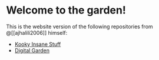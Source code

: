 # Welcome to the garden!

This is the website version of the following repositories from @[[ajhalili2006]] himself:

* [Kooky Insane Stuff](https://github.com/ajhalili2006-experiments/kooky-insane-stuff)
* [Digital Garden](https://mau.dev/andreijiroh.dev/digital-garden)